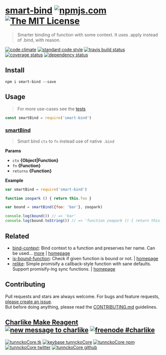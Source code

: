 # [smart-bind][author-www-url] [![npmjs.com][npmjs-img]][npmjs-url] [![The MIT License][license-img]][license-url] 

> Smarter binding of function with some context. It uses .apply instead of .bind, with reason.

[![code climate][codeclimate-img]][codeclimate-url] [![standard code style][standard-img]][standard-url] [![travis build status][travis-img]][travis-url] [![coverage status][coveralls-img]][coveralls-url] [![dependency status][david-img]][david-url]

## Install
```
npm i smart-bind --save
```

## Usage
> For more use-cases see the [tests](./test.js)

```js
const smartBind = require('smart-bind')
```

### [smartBind](index.js#L35)
> Smart bind `ctx` to `fn` instead use of native `.bind`

**Params**

* `ctx` **{Object|Function}**    
* `fn` **{Function}**    
* `returns` **{Function}**  

**Example**

```js
var smartBind = require('smart-bind')

function zoopark () { return this.foo }

var bound = smartBind({foo: 'bar'}, zoopark)

console.log(bound()) // => 'bar'
console.log(bound.toString()) // => 'function zoopark () { return this.foo }'
```

## Related
* [bind-context](https://www.npmjs.com/package/bind-context): Bind context to a function and preserves her name. Can be used… [more](https://www.npmjs.com/package/bind-context) | [homepage](https://github.com/tunnckocore/bind-context)
* [is-bound-function](https://www.npmjs.com/package/is-bound-function): Check if given function is bound or not. | [homepage](https://github.com/tunnckocore/is-bound-function)
* [relike](https://www.npmjs.com/package/relike): Simple promisify a callback-style function with sane defaults. Support promisify-ing sync functions. | [homepage](https://github.com/hybridables/relike)

## Contributing
Pull requests and stars are always welcome. For bugs and feature requests, [please create an issue](https://github.com/tunnckoCore/smart-bind/issues/new).  
But before doing anything, please read the [CONTRIBUTING.md](./CONTRIBUTING.md) guidelines.

## [Charlike Make Reagent](http://j.mp/1stW47C) [![new message to charlike][new-message-img]][new-message-url] [![freenode #charlike][freenode-img]][freenode-url]

[![tunnckoCore.tk][author-www-img]][author-www-url] [![keybase tunnckoCore][keybase-img]][keybase-url] [![tunnckoCore npm][author-npm-img]][author-npm-url] [![tunnckoCore twitter][author-twitter-img]][author-twitter-url] [![tunnckoCore github][author-github-img]][author-github-url]

[is-bound-function]: https://github.com/tunnckocore/is-bound-function
[isobject]: https://github.com/jonschlinkert/isobject

[npmjs-url]: https://www.npmjs.com/package/smart-bind
[npmjs-img]: https://img.shields.io/npm/v/smart-bind.svg?label=smart-bind

[license-url]: https://github.com/tunnckoCore/smart-bind/blob/master/LICENSE
[license-img]: https://img.shields.io/badge/license-MIT-blue.svg

[codeclimate-url]: https://codeclimate.com/github/tunnckoCore/smart-bind
[codeclimate-img]: https://img.shields.io/codeclimate/github/tunnckoCore/smart-bind.svg

[travis-url]: https://travis-ci.org/tunnckoCore/smart-bind
[travis-img]: https://img.shields.io/travis/tunnckoCore/smart-bind/master.svg

[coveralls-url]: https://coveralls.io/r/tunnckoCore/smart-bind
[coveralls-img]: https://img.shields.io/coveralls/tunnckoCore/smart-bind.svg

[david-url]: https://david-dm.org/tunnckoCore/smart-bind
[david-img]: https://img.shields.io/david/tunnckoCore/smart-bind.svg

[standard-url]: https://github.com/feross/standard
[standard-img]: https://img.shields.io/badge/code%20style-standard-brightgreen.svg

[author-www-url]: http://www.tunnckocore.tk
[author-www-img]: https://img.shields.io/badge/www-tunnckocore.tk-fe7d37.svg

[keybase-url]: https://keybase.io/tunnckocore
[keybase-img]: https://img.shields.io/badge/keybase-tunnckocore-8a7967.svg

[author-npm-url]: https://www.npmjs.com/~tunnckocore
[author-npm-img]: https://img.shields.io/badge/npm-~tunnckocore-cb3837.svg

[author-twitter-url]: https://twitter.com/tunnckoCore
[author-twitter-img]: https://img.shields.io/badge/twitter-@tunnckoCore-55acee.svg

[author-github-url]: https://github.com/tunnckoCore
[author-github-img]: https://img.shields.io/badge/github-@tunnckoCore-4183c4.svg

[freenode-url]: http://webchat.freenode.net/?channels=charlike
[freenode-img]: https://img.shields.io/badge/freenode-%23charlike-5654a4.svg

[new-message-url]: https://github.com/tunnckoCore/ama
[new-message-img]: https://img.shields.io/badge/ask%20me-anything-green.svg

